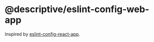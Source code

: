 # @descriptive/eslint-config-web-app

Inspired by [eslint-config-react-app](https://github.com/facebook/create-react-app/tree/v3.4.0/packages/eslint-config-react-app).
